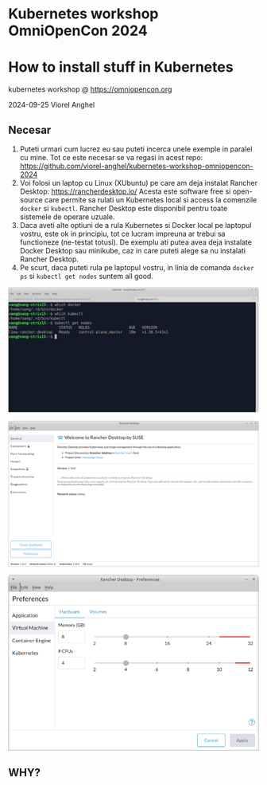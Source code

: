 # Kubernetes workshop OmniOpenCon 2024

# How to install stuff in Kubernetes

kubernetes workshop @ https://omniopencon.org

2024-09-25 Viorel Anghel

## Necesar

1. Puteti urmari cum lucrez eu sau puteti incerca unele exemple in paralel cu mine. Tot ce este necesar se va regasi in acest repo: https://github.com/viorel-anghel/kubernetes-workshop-omniopencon-2024
2. Voi folosi un laptop cu Linux (XUbuntu) pe care am deja instalat Rancher Desktop: https://rancherdesktop.io/
Acesta este software free si open-source care permite sa rulati un Kubernetes local si access la comenzile `docker` si `kubectl`. Rancher Desktop este disponibil pentru toate sistemele de operare uzuale.
3. Daca aveti alte optiuni de a rula Kubernetes si Docker local pe laptopul vostru, este ok in principiu, tot ce lucram impreuna ar trebui sa functioneze (ne-testat totusi). De exemplu ati putea avea deja instalate Docker Desktop sau minikube, caz in care puteti alege sa nu instalati Rancher Desktop.
4. Pe scurt, daca puteti rula pe laptopul vostru, in linia de comanda `docker ps` si `kubectl get nodes` suntem all good.

![kubectl get nodes](kubectl-get-nodes.png)

![rancher desktop main window](rancher-desktop-main.png)

![rancher desktop preferences](rancher-desktop-pref1.png)

## WHY?



